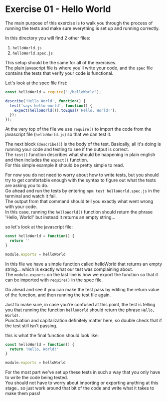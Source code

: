 # Exercise 01 - Hello World

The main purpose of this exercise is to walk you through the process of running the tests and make sure everything is set up and running correctly.

In this directory you will find 2 other files:
  1. `helloWorld.js`
  2. `helloWorld.spec.js`

This setup should be the same for all of the exercises.  
The plain javascript file is where you'll write your code, and the `spec` file contains the tests that verify your code is functional.

Let's look at the spec file first:

```javascript
const helloWorld = require('./helloWorld');

describe('Hello World', function() {
  test('says hello world', function() {
    expect(helloWorld()).toEqual('Hello, World!');
  });
});
```
At the very top of the file we use `require()` to import the code from the javascript file (`helloWorld.js`) so that we can test it.

The next block (`describe()`) is the body of the test.  Basically, all it's doing is running your code and testing to see if the output is correct.  
The `test()` function describes what should be happening in plain english and then includes the `expect()` function.  
For this simple example it should be pretty simple to read.

For now you do not need to worry about how to write tests, but you should try to get comfortable enough with the syntax to figure out what the tests are asking you to do.  
Go ahead and run the tests by entering `npm test helloWorld.spec.js` in the terminal and watch it fail.  
The output from that command should tell you exactly what went wrong with your code.  
In this case, running the `helloWorld()` function should return the phrase 'Hello, World!' but instead it returns an empty string...

so let's look at the javascript file:

```javascript
const helloWorld = function() {
  return ''
}

module.exports = helloWorld
```
In this file we have a simple function called helloWorld that returns an empty string... which is exactly what our test was complaining about.  
The `module.exports` on the last line is how we export the function so that it can be imported with `require()` in the spec file.

Go ahead and see if you can make the test pass by editing the return value of the function, and then running the test file again.

Just to make sure, in case you're confused at this point, the test is telling you that running the function `helloWorld` should return the phrase `Hello, World!`.  
Punctuation and capitalization definitely matter here, so double check that if the test still isn't passing.

this is what the final function should look like:

```javascript
const helloWorld = function() {
  return 'Hello, World!'
}

module.exports = helloWorld
```

For the most part we've set up these tests in such a way that you only have to write the code being tested.  
You should not have to worry about importing or exporting anything at this stage.. so just work around that bit of the code and write what it takes to make them pass!
